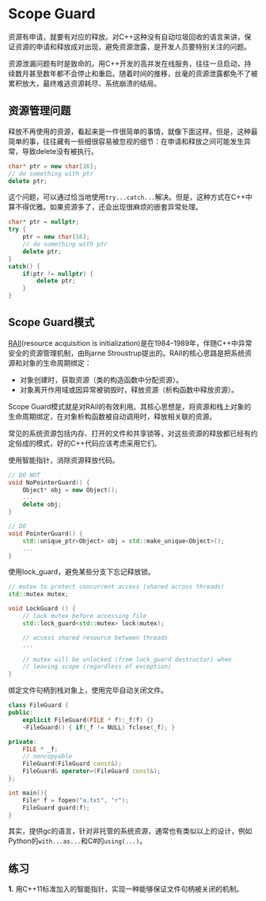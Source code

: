 # Scope Guard

资源有申请，就要有对应的释放。对C++这种没有自动垃圾回收的语言来讲，保证资源的申请和释放成对出现，避免资源泄露，是开发人员要特别关注的问题。

资源泄漏问题有时是致命的。用C++开发的高并发在线服务，往往一旦启动，持续数月甚至数年都不会停止和重启。随着时间的推移，丝毫的资源泄露都免不了被累积放大，最终难逃资源耗尽、系统崩溃的结局。

## 资源管理问题

释放不再使用的资源，看起来是一件很简单的事情，就像下面这样。但是，这种最简单的事，往往藏有一些细很容易被忽视的细节：在申请和释放之间可能发生异常，导致delete没有被执行。

```cpp
char* ptr = new char[16];
// do something with ptr
delete ptr;
```

这个问题，可以通过恰当地使用`try...catch...`解决。但是，这种方式在C++中算不得优雅。如果资源多了，还会出现很麻烦的嵌套异常处理。

```cpp
char* ptr = nullptr;
try {
    ptr = new char[16];
    // do something with ptr
    delete ptr;
}
catch() {
    if(ptr != nullptr) {
        delete ptr;
    }
}
```

## Scope Guard模式

[RAII](https://en.cppreference.com/w/cpp/language/raii)(resource acquisition is initialization)是在1984–1989年，伴随C++中异常安全的资源管理机制，由Bjarne Stroustrup提出的。RAII的核心思路是把系统资源和对象的生命周期绑定：

* 对象创建时，获取资源（类的构造函数中分配资源）。
* 对象离开作用域或因异常被销毁时，释放资源（析构函数中释放资源）。

Scope Guard模式就是对RAII的有效利用。其核心思想是，将资源和栈上对象的生命周期绑定，在对象析构函数被自动调用时，释放相关联的资源。

常见的系统资源包括内存、打开的文件和共享锁等，对这些资源的释放都已经有约定俗成的模式，好的C++代码应该考虑采用它们。

使用智能指针，消除资源释放代码。

```cpp
// DO NOT
void NoPointerGuard() {
    Object* obj = new Object();
    ...
    delete obj;
}

// DO
void PointerGuard() {
    std::unique_ptr<Object> obj = std::make_unique<Object>();
    ...
}
```

使用lock_guard，避免某些分支下忘记释放锁。

```cpp
// mutex to protect concurrent access (shared across threads)
std::mutex mutex;

void LockGuard () {
    // lock mutex before accessing file
    std::lock_guard<std::mutex> lock(mutex);

    // access shared resource between threads
    ...

    // mutex will be unlocked (from lock_guard destructor) when 
    // leaving scope (regardless of exception)
}
```

绑定文件句柄到栈对象上，使用完毕自动关闭文件。

```cpp
class FileGuard {
public:
    explicit FileGuard(FILE * f):_f(f) {}
    ~FileGuard() { if(_f != NULL) fclose(_f); }

private:
    FILE * _f;
    // noncopyable
    FileGuard(FileGuard const&);
    FileGuard& operator=(FileGuard const&);
};

int main(){
    File* f = fopen("a.txt", "r");
    FileGuard guard(f);
}
```

其实，提供gc的语言，针对非托管的系统资源，通常也有类似以上的设计，例如Python的`with...as...`和C#的`using(...)`。

## 练习

**1.** 用C++11标准加入的智能指针，实现一种能够保证文件句柄被关闭的机制。